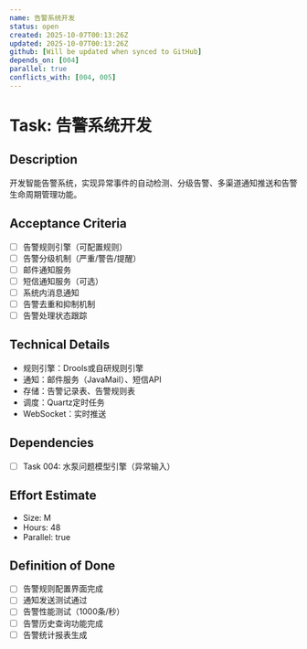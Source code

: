 ```yaml
---
name: 告警系统开发
status: open
created: 2025-10-07T00:13:26Z
updated: 2025-10-07T00:13:26Z
github: [Will be updated when synced to GitHub]
depends_on: [004]
parallel: true
conflicts_with: [004, 005]
---
```


# Task: 告警系统开发

## Description
开发智能告警系统，实现异常事件的自动检测、分级告警、多渠道通知推送和告警生命周期管理功能。

## Acceptance Criteria
- [ ] 告警规则引擎（可配置规则）
- [ ] 告警分级机制（严重/警告/提醒）
- [ ] 邮件通知服务
- [ ] 短信通知服务（可选）
- [ ] 系统内消息通知
- [ ] 告警去重和抑制机制
- [ ] 告警处理状态跟踪

## Technical Details
- 规则引擎：Drools或自研规则引擎
- 通知：邮件服务（JavaMail）、短信API
- 存储：告警记录表、告警规则表
- 调度：Quartz定时任务
- WebSocket：实时推送

## Dependencies
- [ ] Task 004: 水泵问题模型引擎（异常输入）

## Effort Estimate
- Size: M
- Hours: 48
- Parallel: true

## Definition of Done
- [ ] 告警规则配置界面完成
- [ ] 通知发送测试通过
- [ ] 告警性能测试（1000条/秒）
- [ ] 告警历史查询功能完成
- [ ] 告警统计报表生成